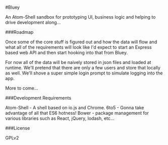 #Bluey

An Atom-Shell sandbox for prototyping UI, business logic and helping to drive development along...

###Roadmap

Once some of the core stuff is figured out and how the data will flow and what all of the requirements
will look like I'd expect to start an Express based web API and then start hooking into that from Bluey.

For now all of the data will be naively stored in json files and loaded at runtime. We'll pretend that
there are only a few users and store that locally as well. We'll shove a super simple login prompt to 
simulate logging into the app.

More to come...

###Development Requirements

Atom-Shell - A shell based on io.js and Chrome.
6to5 - Gonna take advantage of all that ES6 hotness!
Bower - package management for various libraries such as React, jQuery, lodash, etc...


###License

GPLv2